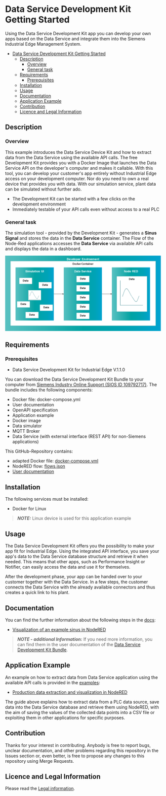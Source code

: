 # Data Service Development Kit Getting Started

Using the Data Service Development Kit app you can develop your own apps based on the Data Service and integrate them into the Siemens Industrial Edge Management System.

- [Data Service Development Kit Getting Started](#data-service-development-kit-getting-started)
  - [Description](#description)
    - [Overview](#overview)
    - [General task](#general-task)
  - [Requirements](#requirements)
    - [Prerequisites](#prerequisites)
  - [Installation](#installation)
  - [Usage](#usage)
  - [Documentation](#documentation)
  - [Application Example](#application-example)
  - [Contribution](#contribution)
  - [Licence and Legal Information](#licence-and-legal-information)

## Description

### Overview

This example introduces the Data Service Device Kit and how to extract data from the Data Service using the available API calls.
The free Development Kit provides you with a Docker Image that launches the Data Service API on the developer's computer and makes it callable. With this tool, you can develop your customer's app entirely without Industrial Edge access on your development computer. Nor do you need to own a real device that provides you with data. With our simulation service, plant data can be simulated without further ado.

- The Development Kit can be started with a few clicks on the development environment
- Immediately testable of your API calls even without access to a real PLC

### General task

The simulation tool - provided by the Development Kit - generates a **Sinus Signal** and stores the data in the **Data Service** container. The Flow of the Node-Red applications accesses the **Data Service** via available API calls and displays the data in a dashboard.

![deploy VFC](docs/graphics/overview.png)  

## Requirements

### Prerequisites

- Data Service Development Kit for Industrial Edge V.1.1.0

You can download the Data Service Development Kit Bundle to your computer from [Siemens Industry Online Support (SIOS ID 109792717)](https://support.industry.siemens.com/cs/ww/en/view/109792717). The bundle includes the following components:

- Docker file: docker-compose.yml
- User documentation
- OpenAPI specification
- Application example
- Docker image
- Data simulator
- MQTT Broker
- Data Service (with external interface (REST API) for non-Siemens applications)

This GitHub-Repository contains:

- adapted Docker file:  [docker-compose.yml](./docker-compose.yml)
- NodeRED flow: [flows.json](./src/NodeRED/flows.json)
- [User documentation](./docs/Visualization_example_value.md#description)

## Installation

The following services must be installed:

- Docker for Linux
  
 > **_NOTE:_**  Linux device is used for this application example

## Usage

The Data Service Development Kit offers you the possibility to make your app  fit for Industrial Edge. Using the integrated API interface, you save your app's data to the Data Service database structure and retrieve it when needed. This means that other apps, such as Performance Insight or Notifier, can easily access the data and use it for themselves.

After the development phase, your app can be handed over to your customer together with the Data Service. In a few steps, the customer connects the Data Service with the already available connectors and thus creates a quick link to his plant.

## Documentation

You can find the further information about the following steps in the [docs](./docs):

- [Visualization of an example sinus in NodeRED](./docs/Visualization_example_value.md#description)

 > **_NOTE - additional Information:_**  If you need more information, you can find them in the user documentation of the [Data Service Development Kit Bundle](https://support.industry.siemens.com/cs/ww/en/view/109792717).

## Application Example

An example on how to extract data from Data Service application using the available API calls is provided in the [examples](./examples):

- [Production data extraction and visualization in NodeRED](./examples/Production_data_example.md#description) 

The guide above explains how to extract data from a PLC data source, save data into the Data Service database and retrieve them using NodeRED, with the aim of saving the values of the collected data points into a CSV file or exploiting them in other applications for specific purposes. 

## Contribution

Thanks for your interest in contributing. Anybody is free to report bugs, unclear documentation, and other problems regarding this repository in the Issues section or, even better, is free to propose any changes to this repository using Merge Requests.

## Licence and Legal Information

Please read the [Legal information](LICENSE.md).